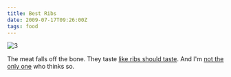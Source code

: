 ```yaml
---
title: Best Ribs
date: 2009-07-17T09:26:00Z
tags: food
---
```

![3]

The meat falls off the bone. They taste [like ribs should taste][1]. And I'm [not the only one][2] who thinks so.

[1]: http://www.hillstone.com/#/restaurants/houstons/
[2]: http://nycfoodguy.com/2008/04/01/houstons-consistently-delicious-chain-never-disappoints/
[3]: https://ggr_com.s3.amazonaws.com/images/houstons_ribs.jpg
 
